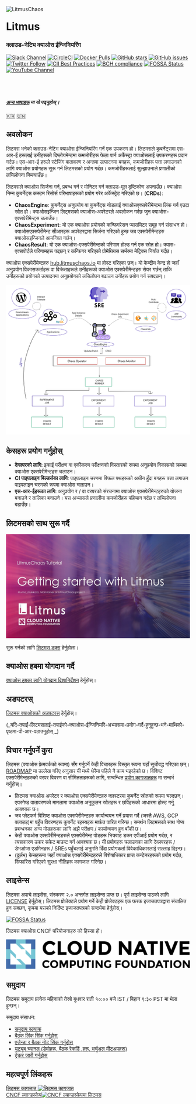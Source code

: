 <img alt="LitmusChaos" src="https://landscape.cncf.io/logos/litmus.svg" width="200" align="left">

# Litmus
### क्लाउड-नेटिभ क्याओस ईन्जिनियरिंग

[![Slack Channel](https://img.shields.io/badge/Slack-Join-purple)](https://slack.litmuschaos.io)
[![CircleCI](https://circleci.com/gh/litmuschaos/litmus/tree/master.svg?style=shield)](https://app.circleci.com/pipelines/github/litmuschaos/litmus)
[![Docker Pulls](https://img.shields.io/docker/pulls/litmuschaos/chaos-operator.svg)](https://hub.docker.com/r/litmuschaos/chaos-operator)
[![GitHub stars](https://img.shields.io/github/stars/litmuschaos/litmus?style=social)](https://github.com/litmuschaos/litmus/stargazers)
[![GitHub issues](https://img.shields.io/github/issues/litmuschaos/litmus)](https://github.com/litmuschaos/litmus/issues)
[![Twitter Follow](https://img.shields.io/twitter/follow/litmuschaos?style=social)](https://twitter.com/LitmusChaos)
[![CII Best Practices](https://bestpractices.coreinfrastructure.org/projects/3202/badge)](https://bestpractices.coreinfrastructure.org/projects/3202)
[![BCH compliance](https://bettercodehub.com/edge/badge/litmuschaos/litmus?branch=master)](https://bettercodehub.com/)
[![FOSSA Status](https://app.fossa.io/api/projects/git%2Bgithub.com%2Flitmuschaos%2Flitmus.svg?type=shield)](https://app.fossa.io/projects/git%2Bgithub.com%2Flitmuschaos%2Flitmus?ref=badge_shield)
[![YouTube Channel](https://img.shields.io/badge/YouTube-Subscribe-red)](https://www.youtube.com/channel/UCa57PMqmz_j0wnteRa9nCaw)
<br><br><br><br>

#### *[अन्य भाषाहरू](translations/TRANSLATIONS.md) मा यो पढ्नुहोस्।*

[🇰🇷](translations/README-ko.md) [🇨🇳](translations/README-chn.md)

## अवलोकन

लिटमस भनेको क्लाउड-नेटिभ क्याओस ईन्जिनियरिंग गर्ने एक उपकरण हो। लिटमसले कुबर्नेट्समा एस-आर-ई हरूलाई उनीहरूको दिप्लोयमेन्टमा कमजोरीहरू फेला पार्न अर्केस्ट्रा क्याओसलाई उपकरणहरू प्रदान गर्दछ। एस-आर-ई हरूले स्टेजिंग वातावरण र अन्तमा उत्पादनमा बगहरू, कमजोरीहरू पत्ता लगाउनको लागि क्याओस प्रयोगहरू सुरू गर्न लिटमसको प्रयोग गर्दछ। कमजोरीहरूलाई सुल्झाउनाले प्रणालीको लचिलोपना निम्त्याउँछ।

लिटमसले क्याओस सिर्जना गर्न, प्रबन्ध गर्न र मोनिटर गर्न क्लाउड-मूल दृष्टिकोण अपनाउँछ। क्याओस निम्न कुबर्नेट्स कस्टम रिसोर्स परिभाषाहरूको प्रयोग गरेर अर्केस्ट्रेट गरिएको छ। (**CRDs**):

- **ChaosEngine**: कुबर्नेट्स अनुप्रयोग वा कुबर्नेट्स नोडलाई क्याओसएक्सपेरीमेन्टमा लिंक गर्न एउटा स्रोत हो। क्याओसइन्जिन लिट्मसको क्याओस-अपरेटरले अवलोकन गर्दछ जुन क्याओस-एक्सपेरीमेन्ट्स चलाउँछ।
- **ChaosExperiment**: यो एक क्याओस प्रयोगको कन्फिगरेसन प्यारामिटर समूह गर्न संसाधन हो। क्याओसएक्सपेरीमेन्ट सीआरहरू अपरेटरद्वारा सिर्जना गरिएको हुन्छ जब एक्सपेरीमेन्टहरु क्याओसइन्जिनले आमन्त्रित गर्छन्।
- **ChaosResult**: यो एक क्याओस-एक्सपेरीमेन्टको परिणाम होल्ड गर्न एक स्रोत हो। क्यास-एक्सपोर्टले परिणामहरू पढ्छन् र कन्फिगर गरिएको प्रोमेथियस सर्भरमा मेट्रिक्स निर्यात गर्दछ।

क्याओस एक्सपेरीमेन्टहरु <a href="https://hub.litmuschaos.io" target="_blank">hub.litmuschaos.io</a> मा होस्ट गरिएका छन्। यो केन्द्रीय केन्द्र हो जहाँ अनुप्रयोग विकासकर्ताहरू वा विक्रेताहरूले उनीहरूको क्याओस एक्सपेरीमेन्टहरु सेयर गर्छन् ताकि उनीहरूको प्रयोगको उत्पादनमा अनुप्रयोगको लचिलोपन बढाउन उनीहरू प्रयोग गर्न सक्दछन्।

![लिटमस कार्यप्रवाह](../images/litmus-arch_1.png)

## केसहरू प्रयोग गर्नुहोस्

- **देव्लपरको लागि**: इकाई परीक्षण वा एकीकरण परीक्षणको विस्तारको रूपमा अनुप्रयोग विकासको क्रममा क्याओस एक्सपेरीमेन्टहरु चलाउन।
- **CI पाइपलाइन बिल्डर्सका लागि**: पाइपलाइन चरणमा विफल पथहरूको अधीन हुँदा बगहरू पत्ता लगाउन पाइपलाइन चरणको रूपमा क्याओस चलाउन।
- **एस-आर-ईहरूका लागि**: अनुप्रयोग र / वा वरपरको संरचनामा क्याओस एक्सपेरीमेन्टहरुको योजना बनाउने र तालिका बनाउने। यस अभ्यासले प्रणालीमा कमजोरीहरू पहिचान गर्दछ र लचिलोपना बढाउँछ।

## लिटमसको साथ सुरू गर्दै

[![IMAGE ALT TEXT](../images/maxresdefault.jpg)](https://youtu.be/W5hmNbaYPfM)

सुरू गर्नको लागि <a href="https://docs.litmuschaos.io/docs/next/getstarted.html" target="_blank">लिटमस डक्स</a> हेर्नुहोला।

## क्याओस हबमा योगदान गर्दै

<a href="https://github.com/litmuschaos/community-charts/blob/master/CONTRIBUTING.md" target="_blank">क्याओस हबका लागि योगदान दिशानिर्देशन</a> हेर्नुहोस्।

## अडपटरस्

<a href="https://github.com/litmuschaos/litmus/blob/master/ADOPTERS.md" target="_blank">लिटमस क्याओसको अडपटरस्</a> हेर्नुहोस्।

(_यदि-तपाईं-लिटमसलाई-तपाईको-क्याओस-ईन्जिनियरि-अभ्यासमा-प्रयोग-गर्दै-हुनुहुन्छ-भने-माथिको-पृष्ठमा-पी-आर-पठाउनुहोस् _)

## विचार गर्नुपर्ने कुरा

लिटमस (क्याओस फ्रेमवर्कको रूपमा) सँग गर्नुपर्ने केही विचारहरू विस्तृत रूपमा यहाँ सूचीबद्ध गरिएका छन्। [ROADMAP](../ROADMAP.md) मा उल्लेख गरिए अनुसार यी मध्ये धेरैमा पहिले नै काम भइरहेको छ। विशिष्ट एक्सपेरीमेन्टहरुको वरपर विवरण वा सीमितताहरूको लागि, सम्बन्धित [प्रयोग कागजातहरू](https://docs.litmuschaos.io/docs/pod-delete/) मा सन्दर्भ गर्नुहोस्।

- लिटमस क्याओस अपरेटर र क्याओस एक्सपेरीमेन्टहरु क्लस्टरमा कुबर्नेट स्रोतको रूपमा चल्दछन्। एयरगेप्ड वातावरणको मामलामा क्याओस अनुकूलन स्रोतहरू र छविहरूको आधारमा होस्ट गर्नु आवश्यक छ।
- जब प्लेटफर्म विशिष्ट क्याओस एक्सपेरीमेन्टहरु कार्यान्वयन गर्ने प्रयास गर्दै (जस्तै AWS, GCP क्लाउड)मा पहुँच विवरणहरू कुबर्नेट रहस्यहरू मार्फत पारित गरिन्छ। समर्थन लिटमसको साथ गोप्य प्रबन्धनका अन्य मोडहरूका लागि अझै परीक्षण / कार्यान्वयन हुन बाँकी छ।
- केही क्याओस एक्सपेरीमेन्टहरुले एक्सपेरीमेन्ट पोडहरू भित्रबाट डकर एपीआई प्रयोग गर्दछ, र त्यसकारण डकर सकेट माउन्ट गर्न आवश्यक छ। यी प्रयोगहरू चलाउनका लागि देव्लपरहरू / डेभओप्स एडमिनहरू / SREs पहुँचलाई अनुमति दिँदा प्रयोगकर्ता विवेकाधिकारलाई सल्लाह दिइन्छ।
- (दुर्लभ) केसहरूमा जहाँ क्याओस एक्सपेरीमेन्टहरुले विशेषाधिकार प्राप्त कन्टेनरहरूको प्रयोग गर्दछ, सिफारिस गरिएको सुरक्षा नीतिहरू कागजात गरिनेछ।

## लाइसेन्स

लिटमस अपाचे लाइसेंस, संस्करण २.० अन्तर्गत लाइसेन्स प्राप्त छ। पूर्ण लाइसेन्स पाठको लागि [LICENSE](../LICENSE) हेर्नुहोस्। लिटमस प्रोजेक्टले प्रयोग गर्ने केही प्रोजेक्टहरू एक फरक इजाजतपत्रद्वारा संचालित हुन सक्छन्, कृपया यसको निर्दिष्ट इजाजतपत्रको सन्दर्भमा हेर्नुहोस्।

[![FOSSA Status](https://app.fossa.io/api/projects/git%2Bgithub.com%2Flitmuschaos%2Flitmus.svg?type=large)](https://app.fossa.io/projects/git%2Bgithub.com%2Flitmuschaos%2Flitmus?ref=badge_large)

लिटमस क्याओस CNCF परियोजनाहरु को हिस्सा हो।

[![CNCF](https://github.com/cncf/artwork/blob/master/other/cncf/horizontal/color/cncf-color.png)](https://landscape.cncf.io/selected=litmus)

## समुदाय

लिटमस समुदाय प्रत्येक महिनाको तेस्रो बुधवार राती १०:०० बजे IST / बिहान ९:३० PST मा भेला हुन्छन्।

समुदाय संसाधन:

- [समुदाय स्ल्याक](https://slack.litmuschaos.io)
- [बैठक लिंक सिंक गर्नुहोस्](https://zoom.us/j/91358162694)
- [एजेन्डा र बैठक नोट सिंक गर्नुहोस्](https://hackmd.io/a4Zu_sH4TZGeih-xCimi3Q)
- [यूट्यूब च्यानल (डेमोहरू, बैठक रेकर्डि ,हरू, भर्चुअल मीटअपहरू)](https://www.youtube.com/channel/UCa57PMqmz_j0wnteRa9nCaw)
- [ट्रेकर जारी गर्नुहोस्](https://github.com/litmuschaos/litmus/milestones)

## महत्वपूर्ण लिंकहरू

<a href="https://docs.litmuschaos.io">
  लिटमस कागजात <img src="https://avatars0.githubusercontent.com/u/49853472?s=200&v=4" alt="लिटमस कागजात" height="15">
</a>
<br>
<a href="https://landscape.cncf.io/selected=litmus">CNCF ल्यान्डस्केप<img src="https://landscape.cncf.io/images/left-logo.svg" alt="CNCF ल्यान्डस्केपमा लिटमस" height="15">
</a>

